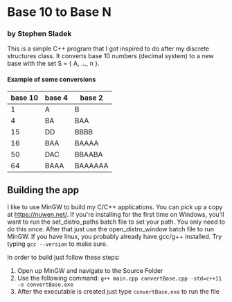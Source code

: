 # Base 10 to Base N
### by Stephen Sladek

This is a simple C++ program that I got inspired to do after my discrete structures class.
It converts base 10 numbers (decimal system) to a new base with the set S = { A, ..., n }.

#### Example of some conversions

base 10 | base 4 | base 2
--- | --- | ---
1 | A | B
4 | BA | BAA
15 | DD | BBBB 
16 | BAA | BAAAA
50 | DAC | BBAABA
64 | BAAA | BAAAAAA

## Building the app
I like to use MinGW to build my C/C++ applications. You can pick up a copy at https://nuwen.net/.
If you're installing for the first time on Windows, you'll want to run the set_distro_paths batch file to set your path. You only need to do this once. After that just use the open_distro_window batch file to run MinGW. If you have linux, you probably already have gcc/g++ installed. Try typing `gcc --version` to make sure.

In order to build just follow these steps:
1. Open up MinGW and navigate to the Source Folder
2. Use the following command: `g++ main.cpp convertBase.cpp -std=c++11 -o convertBase.exe`
3. After the executable is created just type `convertBase.exe` to run the file
